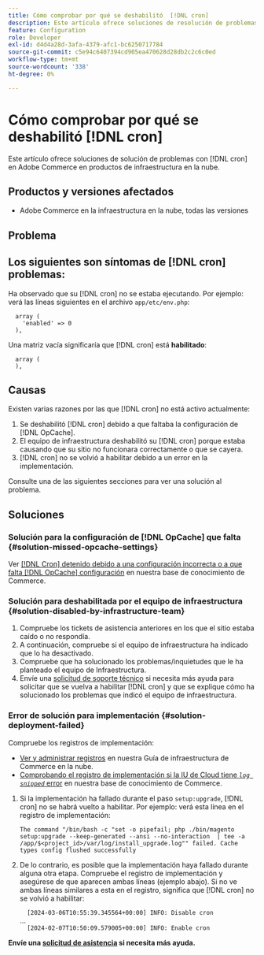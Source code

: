 ```yaml
---
title: Cómo comprobar por qué se deshabilitó  [!DNL cron]
description: Este artículo ofrece soluciones de resolución de problemas para problemas con cron en Adobe Commerce sobre productos de infraestructura en la nube.
feature: Configuration
role: Developer
exl-id: d4d4a28d-3afa-4379-afc1-bc6250717784
source-git-commit: c5e94c6407394cd905ea470628d28db2c2c6c0ed
workflow-type: tm+mt
source-wordcount: '338'
ht-degree: 0%

---
```


# Cómo comprobar por qué se deshabilitó [!DNL cron]

Este artículo ofrece soluciones de solución de problemas con [!DNL cron] en Adobe Commerce en productos de infraestructura en la nube.

## Productos y versiones afectados

* Adobe Commerce en la infraestructura en la nube, todas las versiones

## Problema

## Los siguientes son síntomas de [!DNL cron] problemas:

Ha observado que su [!DNL cron] no se estaba ejecutando.
Por ejemplo: verá las líneas siguientes en el archivo `app/etc/env.php`:

```'cron' =>
  array (
    'enabled' => 0
  ),
```

Una matriz vacía significaría que [!DNL cron] está **habilitado**:

```'cron' =>
  array (
  ),
```

## Causas

Existen varias razones por las que [!DNL cron] no está activo actualmente:

1. Se deshabilitó [!DNL cron] debido a que faltaba la configuración de [!DNL OpCache].
1. El equipo de infraestructura deshabilitó su [!DNL cron] porque estaba causando que su sitio no funcionara correctamente o que se cayera.
1. [!DNL cron] no se volvió a habilitar debido a un error en la implementación.

Consulte una de las siguientes secciones para ver una solución al problema.

## Soluciones

### Solución para la configuración de [!DNL OpCache] que falta {#solution-missed-opcache-settings}

Ver [[!DNL Cron] detenido debido a una configuración incorrecta o a que falta [!DNL OpCache] configuración](https://experienceleague.adobe.com/en/docs/commerce-knowledge-base/kb/troubleshooting/miscellaneous/crons-blocked-running-missing-opache-settings) en nuestra base de conocimiento de Commerce.

### Solución para deshabilitada por el equipo de infraestructura {#solution-disabled-by-infrastructure-team}

1. Compruebe los tickets de asistencia anteriores en los que el sitio estaba caído o no respondía.
1. A continuación, compruebe si el equipo de infraestructura ha indicado que lo ha desactivado.
1. Compruebe que ha solucionado los problemas/inquietudes que le ha planteado el equipo de Infraestructura.
1. Envíe una [solicitud de soporte técnico](https://experienceleague.adobe.com/en/docs/commerce-knowledge-base/kb/help-center-guide/magento-help-center-user-guide#support-tickets) si necesita más ayuda para solicitar que se vuelva a habilitar [!DNL cron] y que se explique cómo ha solucionado los problemas que indicó el equipo de infraestructura.

### Error de solución para implementación {#solution-deployment-failed}

Compruebe los registros de implementación:

* [Ver y administrar registros](https://experienceleague.adobe.com/en/docs/commerce-cloud-service/user-guide/develop/test/log-locations) en nuestra Guía de infraestructura de Commerce en la nube.
* [Comprobando el registro de implementación si la IU de Cloud tiene *`log snipped`* error](https://experienceleague.adobe.com/en/docs/commerce-knowledge-base/kb/troubleshooting/miscellaneous/checking-deployment-log-if-the-cloud-ui-shows-log-snipped-error) en nuestra base de conocimiento de Commerce.

1. Si la implementación ha fallado durante el paso `setup:upgrade`, [!DNL cron] no se habrá vuelto a habilitar.
Por ejemplo: verá esta línea en el registro de implementación:

   ```The command "/bin/bash -c "set -o pipefail; php ./bin/magento setup:upgrade --keep-generated --ansi --no-interaction  | tee -a /app/$<project_id>/var/log/install_upgrade.log"" failed. Cache types config flushed successfully```

1. De lo contrario, es posible que la implementación haya fallado durante alguna otra etapa. Compruebe el registro de implementación y asegúrese de que aparecen ambas líneas (ejemplo abajo). Si no ve ambas líneas similares a esta en el registro, significa que [!DNL cron] no se volvió a habilitar:

   ```  [2024-03-06T10:55:39.345564+00:00] INFO: Disable cron```<br>
...<br>
   ```  [2024-02-07T10:50:09.579005+00:00] INFO: Enable cron```

**Envíe una [solicitud de asistencia](https://experienceleague.adobe.com/en/docs/commerce-knowledge-base/kb/help-center-guide/magento-help-center-user-guide#support-tickets) si necesita más ayuda.**
